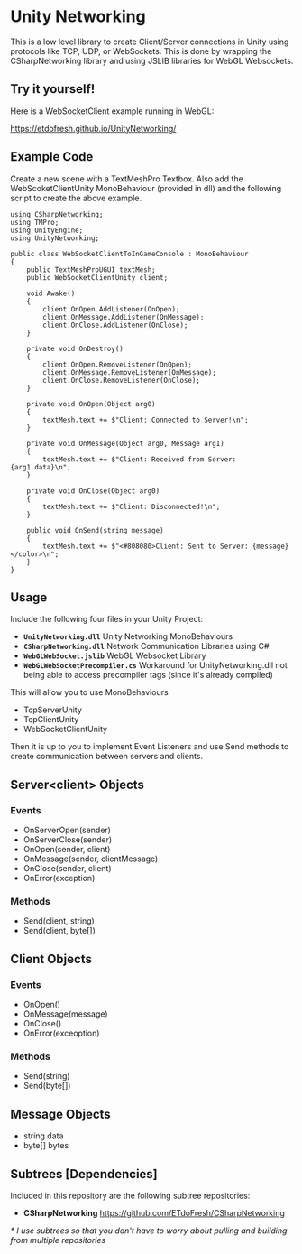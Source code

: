 # Unity Networking
This is a low level library to create Client/Server connections in Unity using protocols
like TCP, UDP, or WebSockets. This is done by wrapping the CSharpNetworking library and
using JSLIB libraries for WebGL Websockets.

## Try it yourself!
Here is a WebSocketClient example running in WebGL:

https://etdofresh.github.io/UnityNetworking/

## Example Code
Create a new scene with a TextMeshPro Textbox. Also add the WebScoketClientUnity MonoBehaviour (provided in dll) and the following script to create the above example.
```
using CSharpNetworking;
using TMPro;
using UnityEngine;
using UnityNetworking;

public class WebSocketClientToInGameConsole : MonoBehaviour
{
    public TextMeshProUGUI textMesh;
    public WebSocketClientUnity client;

    void Awake()
    {
        client.OnOpen.AddListener(OnOpen);
        client.OnMessage.AddListener(OnMessage);
        client.OnClose.AddListener(OnClose);
    }

    private void OnDestroy()
    {
        client.OnOpen.RemoveListener(OnOpen);
        client.OnMessage.RemoveListener(OnMessage);
        client.OnClose.RemoveListener(OnClose);
    }

    private void OnOpen(Object arg0)
    {
        textMesh.text += $"Client: Connected to Server!\n";
    }

    private void OnMessage(Object arg0, Message arg1)
    {
        textMesh.text += $"Client: Received from Server: {arg1.data}\n";
    }

    private void OnClose(Object arg0)
    {
        textMesh.text += $"Client: Disconnected!\n";
    }

    public void OnSend(string message)
    {
        textMesh.text += $"<#808080>Client: Sent to Server: {message}</color>\n";
    }
}
```

## Usage
Include the following four files in your Unity Project:

- **`UnityNetworking.dll`** Unity Networking MonoBehaviours
- **`CSharpNetworking.dll`** Network Communication Libraries using C#
- **`WebGLWebSocket.jslib`** WebGL Websocket Library
- **`WebGLWebSocketPrecompiler.cs`** Workaround for UnityNetworking.dll not being able to access precompiler tags (since it's already compiled)

This will allow you to use MonoBehaviours

- TcpServerUnity
- TcpClientUnity
- WebSocketClientUnity

Then it is up to you to implement Event Listeners and use Send methods
to create communication between servers and clients.

## Server\<client> Objects
### Events
- OnServerOpen(sender)
- OnServerClose(sender)
- OnOpen(sender, client)
- OnMessage(sender, clientMessage)
- OnClose(sender, client)
- OnError(exception)
### Methods
- Send(client, string)
- Send(client, byte[])

## Client Objects
### Events
- OnOpen()
- OnMessage(message)
- OnClose()
- OnError(exceoption)
### Methods
- Send(string)
- Send(byte[])

## Message Objects
- string data
- byte[] bytes

## Subtrees [Dependencies]
Included in this repository are the following subtree repositories:

- **CSharpNetworking** https://github.com/ETdoFresh/CSharpNetworking

*\* I use subtrees so that you don't have to worry about pulling and building from multiple repositories*
